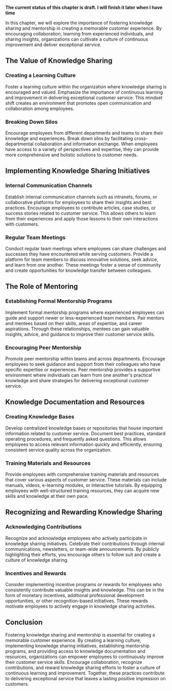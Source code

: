 **The current status of this chapter is draft. I will finish it later when I have time**

In this chapter, we will explore the importance of fostering knowledge sharing and mentorship in creating a memorable customer experience. By encouraging collaboration, learning from experienced individuals, and sharing insights, organizations can cultivate a culture of continuous improvement and deliver exceptional service.

The Value of Knowledge Sharing
------------------------------

### Creating a Learning Culture

Foster a learning culture within the organization where knowledge sharing is encouraged and valued. Emphasize the importance of continuous learning and improvement in delivering exceptional customer service. This mindset shift creates an environment that promotes open communication and collaboration among employees.

### Breaking Down Silos

Encourage employees from different departments and teams to share their knowledge and experiences. Break down silos by facilitating cross-departmental collaboration and information exchange. When employees have access to a variety of perspectives and expertise, they can provide more comprehensive and holistic solutions to customer needs.

Implementing Knowledge Sharing Initiatives
------------------------------------------

### Internal Communication Channels

Establish internal communication channels such as intranets, forums, or collaborative platforms for employees to share their insights and best practices. Encourage employees to contribute articles, case studies, or success stories related to customer service. This allows others to learn from their experiences and apply those lessons to their own interactions with customers.

### Regular Team Meetings

Conduct regular team meetings where employees can share challenges and successes they have encountered while serving customers. Provide a platform for team members to discuss innovative solutions, seek advice, and learn from one another. These meetings foster a sense of community and create opportunities for knowledge transfer between colleagues.

The Role of Mentoring
---------------------

### Establishing Formal Mentorship Programs

Implement formal mentorship programs where experienced employees can guide and support newer or less-experienced team members. Pair mentors and mentees based on their skills, areas of expertise, and career aspirations. Through these relationships, mentees can gain valuable insights, advice, and guidance to improve their customer service skills.

### Encouraging Peer Mentorship

Promote peer mentorship within teams and across departments. Encourage employees to seek guidance and support from their colleagues who have specific expertise or experiences. Peer mentorship provides a supportive environment where individuals can learn from one another's practical knowledge and share strategies for delivering exceptional customer service.

Knowledge Documentation and Resources
-------------------------------------

### Creating Knowledge Bases

Develop centralized knowledge bases or repositories that house important information related to customer service. Document best practices, standard operating procedures, and frequently asked questions. This allows employees to access relevant information quickly and efficiently, ensuring consistent service quality across the organization.

### Training Materials and Resources

Provide employees with comprehensive training materials and resources that cover various aspects of customer service. These materials can include manuals, videos, e-learning modules, or interactive tutorials. By equipping employees with well-structured training resources, they can acquire new skills and knowledge at their own pace.

Recognizing and Rewarding Knowledge Sharing
-------------------------------------------

### Acknowledging Contributions

Recognize and acknowledge employees who actively participate in knowledge sharing initiatives. Celebrate their contributions through internal communications, newsletters, or team-wide announcements. By publicly highlighting their efforts, you encourage others to follow suit and create a culture of knowledge sharing.

### Incentives and Rewards

Consider implementing incentive programs or rewards for employees who consistently contribute valuable insights and knowledge. This can be in the form of monetary incentives, additional professional development opportunities, or other recognition-based initiatives. These rewards motivate employees to actively engage in knowledge sharing activities.

Conclusion
----------

Fostering knowledge sharing and mentorship is essential for creating a memorable customer experience. By creating a learning culture, implementing knowledge sharing initiatives, establishing mentorship programs, and providing access to knowledge documentation and resources, organizations can empower employees to continuously improve their customer service skills. Encourage collaboration, recognize contributions, and reward knowledge sharing efforts to foster a culture of continuous learning and improvement. Together, these practices contribute to delivering exceptional service that leaves a lasting positive impression on customers.
